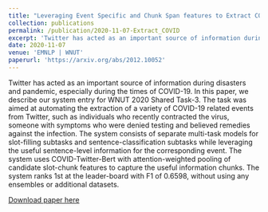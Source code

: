 ```yaml
---
title: "Leveraging Event Specific and Chunk Span features to Extract COVID Events from tweets"
collection: publications
permalink: /publication/2020-11-07-Extract_COVID
excerpt: 'Twitter has acted as an important source of information during disasters and pandemic, especially during the times of COVID-19. In this paper, we describe our system entry for WNUT 2020 Shared Task-3. The task was aimed at automating the extraction of a variety of COVID-19 related events from Twitter, such as individuals who recently contracted the virus, someone with symptoms who were denied testing ...'
date: 2020-11-07
venue: 'EMNLP | WNUT'
paperurl: 'https://arxiv.org/abs/2012.10052'
---
```

Twitter has acted as an important source of information during disasters and pandemic, especially during the times of COVID-19. In this paper, we describe our system entry for WNUT 2020 Shared Task-3. The task was aimed at automating the extraction of a variety of COVID-19 related events from Twitter, such as individuals who recently contracted the virus, someone with symptoms who were denied testing and believed remedies against the infection. The system consists of separate multi-task models for slot-filling subtasks and sentence-classification subtasks while leveraging the useful sentence-level information for the corresponding event. The system uses COVID-Twitter-Bert with attention-weighted pooling of candidate slot-chunk features to capture the useful information chunks. The system ranks 1st at the leader-board with F1 of 0.6598, without using any ensembles or additional datasets.

[Download paper here](https://arxiv.org/abs/2012.10052)
